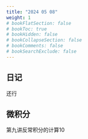 ```yaml
---
title: "2024 05 08"
weight: 1
# bookFlatSection: false
# bookToc: true
# bookHidden: false
# bookCollapseSection: false
# bookComments: false
# bookSearchExclude: false
---
```


## 日记
还行
## 微积分 
第九讲反常积分的计算10